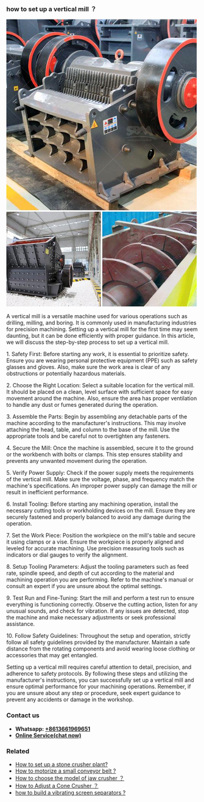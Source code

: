 <h3>how to set up a vertical mill ？</h3><img src='1701746157.jpg' alt=''><p>A vertical mill is a versatile machine used for various operations such as drilling, milling, and boring. It is commonly used in manufacturing industries for precision machining. Setting up a vertical mill for the first time may seem daunting, but it can be done efficiently with proper guidance. In this article, we will discuss the step-by-step process to set up a vertical mill.</p><p>1. Safety First: Before starting any work, it is essential to prioritize safety. Ensure you are wearing personal protective equipment (PPE) such as safety glasses and gloves. Also, make sure the work area is clear of any obstructions or potentially hazardous materials.</p><p>2. Choose the Right Location: Select a suitable location for the vertical mill. It should be placed on a clean, level surface with sufficient space for easy movement around the machine. Also, ensure the area has proper ventilation to handle any dust or fumes generated during the operation.</p><p>3. Assemble the Parts: Begin by assembling any detachable parts of the machine according to the manufacturer's instructions. This may involve attaching the head, table, and column to the base of the mill. Use the appropriate tools and be careful not to overtighten any fasteners.</p><p>4. Secure the Mill: Once the machine is assembled, secure it to the ground or the workbench with bolts or clamps. This step ensures stability and prevents any unwanted movement during the operation.</p><p>5. Verify Power Supply: Check if the power supply meets the requirements of the vertical mill. Make sure the voltage, phase, and frequency match the machine's specifications. An improper power supply can damage the mill or result in inefficient performance.</p><p>6. Install Tooling: Before starting any machining operation, install the necessary cutting tools or workholding devices on the mill. Ensure they are securely fastened and properly balanced to avoid any damage during the operation.</p><p>7. Set the Work Piece: Position the workpiece on the mill's table and secure it using clamps or a vise. Ensure the workpiece is properly aligned and leveled for accurate machining. Use precision measuring tools such as indicators or dial gauges to verify the alignment.</p><p>8. Setup Tooling Parameters: Adjust the tooling parameters such as feed rate, spindle speed, and depth of cut according to the material and machining operation you are performing. Refer to the machine's manual or consult an expert if you are unsure about the optimal settings.</p><p>9. Test Run and Fine-Tuning: Start the mill and perform a test run to ensure everything is functioning correctly. Observe the cutting action, listen for any unusual sounds, and check for vibration. If any issues are detected, stop the machine and make necessary adjustments or seek professional assistance.</p><p>10. Follow Safety Guidelines: Throughout the setup and operation, strictly follow all safety guidelines provided by the manufacturer. Maintain a safe distance from the rotating components and avoid wearing loose clothing or accessories that may get entangled.</p><p>Setting up a vertical mill requires careful attention to detail, precision, and adherence to safety protocols. By following these steps and utilizing the manufacturer's instructions, you can successfully set up a vertical mill and ensure optimal performance for your machining operations. Remember, if you are unsure about any step or procedure, seek expert guidance to prevent any accidents or damage in the workshop.</p><h3>Contact us</h3><ul><li><strong>Whatsapp:&nbsp;<a href="https://wa.me/8613661969651">+8613661969651</a></strong></li><li><a href="https://swt.shibang-china.com/?git&amp;zhl&amp;how to set up a vertical mill ？"><strong>Online Service(chat now)</strong></a></li></ul><h3>Related</h3><ul><li><a href='How to set up a stone crusher plant.md'>How to set up a stone crusher plant?</a></li><li><a href='How to motorize a small conveyor belt .md'>How to motorize a small conveyor belt ?</a></li><li><a href='How to choose the model of jaw crusher ？.md'>How to choose the model of jaw crusher ？</a></li><li><a href='How to Adjust a Cone Crusher ？.md'>How to Adjust a Cone Crusher ？</a></li><li><a href='how to build a vibrating screen separators .md'>how to build a vibrating screen separators ?</a></li></ul>
